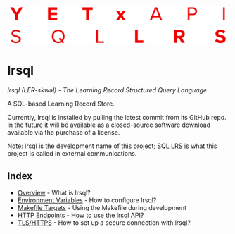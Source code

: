 ![SQL LRS Logo](doc/doc_logo.png)

# lrsql

_lrsql (LER-skwəl) - The Learning Record Structured Query Language_

A SQL-based Learning Record Store.

Currently, lrsql is installed by pulling the latest commit from its GitHub repo. In the future it will be available as a closed-source software download available via the purchase of a license.

Note: lrsql is the development name of this project; SQL LRS is what this project is called in external communications.

## Index

- [Overview](doc/overview.md) - What is lrsql?
- [Environment Variables](doc/env_vars.md) - How to configure lrsql?
- [Makefile Targets](doc/makefile.md) - Using the Makefile during development
- [HTTP Endpoints](doc/endpoints.md) - How to use the lrsql API?
- [TLS/HTTPS](doc/https.md) - How to set up a secure connection with lrsql?
